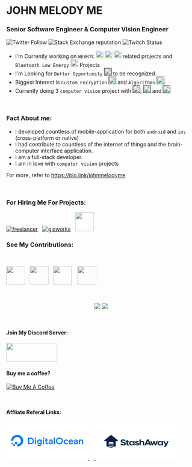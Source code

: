 # JOHN MELODY ME
### Senior Software Engineer & Computer Vision Engineer
![Twitter Follow](https://img.shields.io/twitter/follow/johnmelodyme?label=@Johnmelodyme&logo=twitter&style=for-the-badge)
![Stack Exchange reputation](https://img.shields.io/stackexchange/stackoverflow/r/10758321?style=for-the-badge)
![Twitch Status](https://img.shields.io/twitch/status/johnmelodymel?style=for-the-badge)

- I'm Currently working on `WEBRTC` [<img src="https://encrypted-tbn0.gstatic.com/images?q=tbn:ANd9GcTt27YL3rPF25pe0VsMjkYRvfSJd1nBY_ACm9l5-_cym-X4gzelxwAMV2yTORH2VveME9s&usqp=CAU" height="20" width="20" />](https://webrtc.org/) [<img src="https://pbs.twimg.com/profile_images/1047854321738665984/ircBy5SG.jpg" height="20" width="20" />](https://janus.conf.meetecho.com/) [<img src="https://res.cloudinary.com/crunchbase-production/image/upload/c_lpad,f_auto,q_auto:eco/uvsxfb1wgj9vkdyvlkub" height="20" width="20" />](https://jitsi.org/) related projects and `Bluetooth Low Energy` [<img src="https://i.pinimg.com/originals/47/dd/0d/47dd0dbacde6aa821ad355c75452fe1c.png" height="20" width="20" />](https://developer.android.com/guide/topics/connectivity/bluetooth-le) Projects
- I'm Looking for `Better Opportunity` [<img src="https://encrypted-tbn0.gstatic.com/images?q=tbn:ANd9GcSaM3XKfS6f2qWpq1eNDu6amL67N5Tim3aVvernxbicJ43TO6rZhEWx11nKqCdPho-p5DE&usqp=CAU" height="20" width="20" />]() to be recognized.
- Biggest Interest is `Custom Encryption` [<img src="https://nextcloud.com/media/keys.png" height="20" width="20" />]() and `Algorithms` [<img src="https://images.assetsdelivery.com/compings_v2/sabinarahimova/sabinarahimova1808/sabinarahimova180809313.jpg" height="20" width="20" />]().
- Currently doing 3 `computer vision` project with [<img src="https://upload.wikimedia.org/wikipedia/commons/thumb/2/2d/Tensorflow_logo.svg/224px-Tensorflow_logo.svg.png" height="20" width="20" />](),  [<img src="https://encrypted-tbn0.gstatic.com/images?q=tbn:ANd9GcSCay3R7Q7VgEfAkp2P6SfH_HL5nIeBmTci4vGh-ceYgd08sg8rDryhsEflrL1Vb7cFl30&usqp=CAU" height="20" width="20" />]() and [<img src="https://upload.wikimedia.org/wikipedia/commons/3/38/Scikit-image_logo.png" height="20" width="20" />]()


<br />

### Fact About me:
 - I developed countless of mobile-application for both `android` and `ios` (cross-platform or native)
 - I had contribute to countless of the  internet of things and the brain-computer interface application.
 - I am a full-stack developer.
 - I am in love with `computer vision` projects 

 For more, refer to <a href="https://bio.link/johnmelodyme">https://bio.link/johnmelodyme</a> 


<br />

### For Hiring Me For Projects: 

[<img src="https://camo.githubusercontent.com/c34d362e0e084f01b17fbef1b5332e97e40c75caceb85a1e705fbe5fdfe6d881/687474703a2f2f692e737461636b2e696d6775722e636f6d2f36774c69492e6a7067" alt="freelancer" height="50" width="50" />](https://www.freelancer.com/u/johnmelodyme)&nbsp;&nbsp;&nbsp;[<img src="https://play-lh.googleusercontent.com/dt2LZZxnvsW1GYjjPFYtUzCEEbmOtuVN1tqJJ0aZFf9K0sthGcMEFxOqNzuhlasxN0Is" alt="gisworks" height="50" width="50" />](https://www.gigworks.co/my/profile/view/johnmelodyme)&nbsp;&nbsp;&nbsp;[<img src="https://media-thumbs.golden.com/57rAAXNr5--cxyzt32QdnuCviOY=/200x200/smart/golden-storage-production.s3.amazonaws.com%2Ftopic_images%2F36788062b1c940abbfa1c4a631e4147d.png" alt="" height="50" width="50" />](https://www.fiverr.com/johnmelodyme)
<br />

### See My Contributions:
<br />

[<img src="https://cdn.iconscout.com/icon/free/png-512/devrant-3521383-2944827.png" alt="" height="50" width="50" />](https://devrant.com/users/johnmelodyme)&nbsp;&nbsp;&nbsp;[<img src="https://encrypted-tbn0.gstatic.com/images?q=tbn:ANd9GcQrdIbjxeE30V20HFwshvOVl50yZie4t1UfrA&usqp=CAU" alt="" height="50" width="50" />](https://stackoverflow.com/users/10758321/john-melody-melissa)&nbsp;&nbsp;&nbsp;[<img src="https://seeklogo.com/images/N/npm-logo-01B8642EDD-seeklogo.com.png" alt="" height="50" width="50" />](https://www.npmjs.com/~johnmelodymel)&nbsp;&nbsp;&nbsp; [<img src="https://iconape.com/wp-content/files/hl/53010/svg/devto.svg" alt="" height="50" width="50" />](https://dev.to/johnmelodyme)&nbsp;&nbsp;&nbsp;[<img src="https://pub.dev/static/hash-afd4o6gs/img/pub-dev-logo.svg" alt="" height="50"/>](https://pub.dev/packages/simple_in_app_webview)

<br />

<p align="center">
<img width="50%" src=https://github-readme-stats.vercel.app/api?username=johnmelodyme&count_private=true&show_icons=true&include_all_commits=false&hide_border=true&hide_title=true />
<img width="42%" src="https://github-readme-streak-stats.herokuapp.com?user=johnmelodyme&hide_border=true" />
</p>

</br>


#### Join My Discord Server:
<a href ="https://discord.gg/WHXVxjGpJE" >
<img src="https://i0.wp.com/i.imgur.com/nVvmlcN.png?resize=266%2C100&ssl=1" alt="" height="50" width="135" />
</a>

</br>

#### Buy me a coffee? 
<a href="https://www.buymeacoffee.com/johnmelodymel" target="_blank"><img src="https://cdn.buymeacoffee.com/buttons/v2/default-yellow.png" alt="Buy Me A Coffee" style="height: 60px !important;width: 217px !important;" ></a>

<br />

#### Affliate Referal Links:
<a href="https://www.digitalocean.com/?refcode=1eb7b224dfa6&utm_campaign=Referral_Invite&utm_medium=Referral_Program&utm_source=badge">
<img src="assets/dg.png" alt="" height="100" width="217" />
</a>&nbsp;&nbsp;&nbsp;<a href="https://www.stashaway.my/referrals/johnmva">
<img src="assets/stashaway.png" alt="" height="100" width="217" />
</a>
